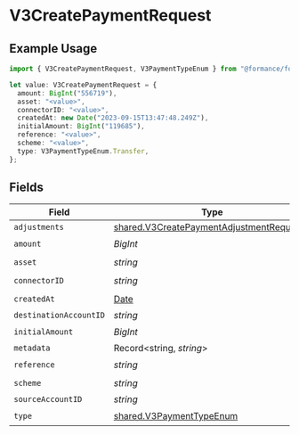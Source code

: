 # V3CreatePaymentRequest

## Example Usage

```typescript
import { V3CreatePaymentRequest, V3PaymentTypeEnum } from "@formance/formance-sdk/sdk/models/shared";

let value: V3CreatePaymentRequest = {
  amount: BigInt("556719"),
  asset: "<value>",
  connectorID: "<value>",
  createdAt: new Date("2023-09-15T13:47:48.249Z"),
  initialAmount: BigInt("119685"),
  reference: "<value>",
  scheme: "<value>",
  type: V3PaymentTypeEnum.Transfer,
};
```

## Fields

| Field                                                                                                       | Type                                                                                                        | Required                                                                                                    | Description                                                                                                 |
| ----------------------------------------------------------------------------------------------------------- | ----------------------------------------------------------------------------------------------------------- | ----------------------------------------------------------------------------------------------------------- | ----------------------------------------------------------------------------------------------------------- |
| `adjustments`                                                                                               | [shared.V3CreatePaymentAdjustmentRequest](../../../sdk/models/shared/v3createpaymentadjustmentrequest.md)[] | :heavy_minus_sign:                                                                                          | N/A                                                                                                         |
| `amount`                                                                                                    | *BigInt*                                                                                                    | :heavy_check_mark:                                                                                          | N/A                                                                                                         |
| `asset`                                                                                                     | *string*                                                                                                    | :heavy_check_mark:                                                                                          | N/A                                                                                                         |
| `connectorID`                                                                                               | *string*                                                                                                    | :heavy_check_mark:                                                                                          | N/A                                                                                                         |
| `createdAt`                                                                                                 | [Date](https://developer.mozilla.org/en-US/docs/Web/JavaScript/Reference/Global_Objects/Date)               | :heavy_check_mark:                                                                                          | N/A                                                                                                         |
| `destinationAccountID`                                                                                      | *string*                                                                                                    | :heavy_minus_sign:                                                                                          | N/A                                                                                                         |
| `initialAmount`                                                                                             | *BigInt*                                                                                                    | :heavy_check_mark:                                                                                          | N/A                                                                                                         |
| `metadata`                                                                                                  | Record<string, *string*>                                                                                    | :heavy_minus_sign:                                                                                          | N/A                                                                                                         |
| `reference`                                                                                                 | *string*                                                                                                    | :heavy_check_mark:                                                                                          | N/A                                                                                                         |
| `scheme`                                                                                                    | *string*                                                                                                    | :heavy_check_mark:                                                                                          | N/A                                                                                                         |
| `sourceAccountID`                                                                                           | *string*                                                                                                    | :heavy_minus_sign:                                                                                          | N/A                                                                                                         |
| `type`                                                                                                      | [shared.V3PaymentTypeEnum](../../../sdk/models/shared/v3paymenttypeenum.md)                                 | :heavy_check_mark:                                                                                          | N/A                                                                                                         |